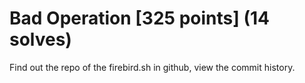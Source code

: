 # Bad Operation [325 points] (14 solves)
Find out the repo of the firebird.sh in github, view the commit history.